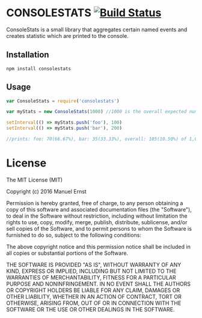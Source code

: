 # CONSOLESTATS [![Build Status](https://travis-ci.org/seriousManual/consolestats.png)](https://travis-ci.org/seriousManual/consolestats)

ConsoleStats is a small library that aggregates certain named events and creates statistic which are printed to the console.

## Installation
````
npm install consolestats
````

## Usage

````javascript
var ConsoleStats = require('consolestats')

var myStats = new ConsoleStats(1000) //1000 is the overall expected number of events (optional)

setInterval(() => myStats.push('foo'), 100)
setInterval(() => myStats.push('bar'), 200)

//prints: foo: 70(66.67%), bar: 35(33.33%), overall: 105(10.50%) of 1,000, 7.84#/s, 127.59ms/item (2 minutes left)
````

# License
The MIT License (MIT)

Copyright (c) 2016 Manuel Ernst

Permission is hereby granted, free of charge, to any person obtaining a copy of this software and associated documentation files (the "Software"), to deal in the Software without restriction, including without limitation the rights to use, copy, modify, merge, publish, distribute, sublicense, and/or sell copies of the Software, and to permit persons to whom the Software is furnished to do so, subject to the following conditions:

The above copyright notice and this permission notice shall be included in all copies or substantial portions of the Software.

THE SOFTWARE IS PROVIDED "AS IS", WITHOUT WARRANTY OF ANY KIND, EXPRESS OR IMPLIED, INCLUDING BUT NOT LIMITED TO THE WARRANTIES OF MERCHANTABILITY, FITNESS FOR A PARTICULAR PURPOSE AND NONINFRINGEMENT. IN NO EVENT SHALL THE AUTHORS OR COPYRIGHT HOLDERS BE LIABLE FOR ANY CLAIM, DAMAGES OR OTHER LIABILITY, WHETHER IN AN ACTION OF CONTRACT, TORT OR OTHERWISE, ARISING FROM, OUT OF OR IN CONNECTION WITH THE SOFTWARE OR THE USE OR OTHER DEALINGS IN THE SOFTWARE.